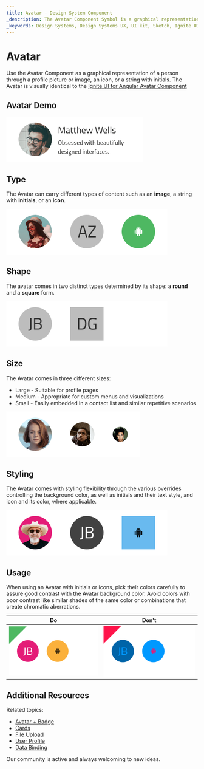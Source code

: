 ```yaml
---
title: Avatar - Design System Component
_description: The Avatar Component Symbol is a graphical representation of personal information. 
_keywords: Design Systems, Design Systems UX, UI kit, Sketch, Ignite UI for Angular, Sketch to Angular, Sketch to Angular, Angular, Angular Design System, Export code from Sketch, Design Kits for Angular, Sketch HTML, Sketch to HTML, Sketch UI kits
---
```


# Avatar

Use the Avatar Component as a graphical representation of a person through a profile picture or image, an icon, or a string with initials. The Avatar is visually identical to the [Ignite UI for Angular Avatar Component](https://www.infragistics.com/products/ignite-ui-angular/angular/components/avatar.html)

## Avatar Demo

<img class="responsive-img" src="../images/avatar_demo.png" srcset="../images/avatar_demo@2x.png 2x" />

## Type

The Avatar can carry different types of content such as an **image**, a string with **initials**, or an **icon**.

<img class="responsive-img" src="../images/avatar_content.png" srcset="../images/avatar_content@2x.png 2x" />

## Shape

The avatar comes in two distinct types determined by its shape: a **round** and a **square** form.

<img class="responsive-img" src="../images/avatar_type.png" srcset="../images/avatar_type@2x.png 2x" />

## Size

The Avatar comes in three different sizes:

- Large - Suitable for profile pages
- Medium - Appropriate for custom menus and visualizations
- Small - Easily embedded in a contact list and similar repetitive scenarios

<img class="responsive-img" src="../images/avatar_sizes.png" srcset="../images/avatar_sizes@2x.png 2x" />

## Styling

The Avatar comes with styling flexibility through the various overrides controlling the background color, as well as initials and their text style, and icon and its color, where applicable.

<img class="responsive-img" src="../images/avatar_styling.png" srcset="../images/avatar_styling@2x.png 2x" />

## Usage

When using an Avatar with initials or icons, pick their colors carefully to assure good contrast with the Avatar background color. Avoid colors with poor contrast like similar shades of the same color or combinations that create chromatic aberrations.

| Do                                                                             | Don't                                                                              |
| ------------------------------------------------------------------------------ | ---------------------------------------------------------------------------------- |
| <img class="responsive-img" src="../images/avatar_do1.png" srcset="../images/avatar_do1@2x.png 2x" /> | <img class="responsive-img" src="../images/avatar_dont1.png" srcset="../images/avatar_dont1@2x.png 2x" /> |

## Additional Resources

Related topics:

- [Avatar + Badge](../patterns/avatar-badge.md)
- [Cards](cards.md)
- [File Upload](../patterns/file-upload.md)
- [User Profile](../patterns/user-profile.md)
- [Data Binding](../codegen/data-binding.md)
  <div class="divider--half"></div>

Our community is active and always welcoming to new ideas.

